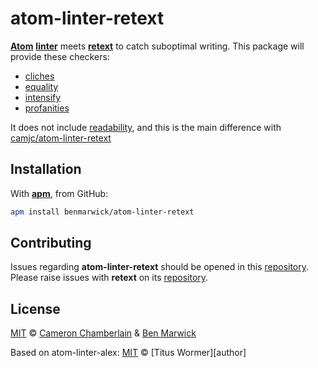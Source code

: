 # atom-linter-retext

[**Atom**][atom] [**linter**][linter] meets [**retext**][retext] to catch
suboptimal writing. This package will provide these checkers:

- [cliches](https://github.com/dunckr/retext-cliches)
- [equality](https://github.com/retextjs/retext-equality)
- [intensify](https://github.com/retextjs/retext-intensify)
- [profanities](https://github.com/retextjs/retext-profanities)

It does not include [readability](https://github.com/retextjs/retext-readability), and this is the main difference with [camjc/atom-linter-retext](https://github.com/camjc/atom-linter-retext)

## Installation

With [**apm**][apm], from GitHub:

```sh
apm install benmarwick/atom-linter-retext
```

## Contributing

Issues regarding **atom-linter-retext** should be opened in this
[repository][linter-issues].
Please raise issues with **retext** on its [repository][retext-issues].

## License

[MIT][license] © [Cameron Chamberlain][author1] & [Ben Marwick][author2] 

Based on atom-linter-alex:
[MIT][license] © [Titus Wormer][author]

<!-- Definitions. -->

[atom]: https://atom.io

[linter]: https://github.com/AtomLinter/Linter

[retext]: https://github.com/wooorm/retext

[apm]: https://github.com/atom/apm

[license]: LICENSE

[author1]: http://camjc.com
[author2]: https://github.com/benmarwick

[linter-issues]: https://github.com/camjc/atom-linter-retext/issues

[retext-issues]: https://github.com/wooorm/retext/issues
